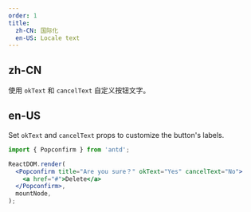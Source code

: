 ```yaml
---
order: 1
title:
  zh-CN: 国际化
  en-US: Locale text
---
```


## zh-CN

使用 `okText` 和 `cancelText` 自定义按钮文字。

## en-US

Set `okText` and `cancelText` props to customize the button's labels.

```jsx
import { Popconfirm } from 'antd';

ReactDOM.render(
  <Popconfirm title="Are you sure？" okText="Yes" cancelText="No">
    <a href="#">Delete</a>
  </Popconfirm>,
  mountNode,
);
```
 